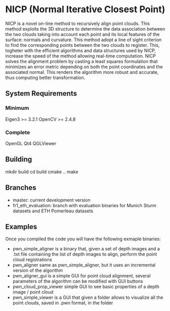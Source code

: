 NICP (Normal Iterative Closest Point)
====

NICP is a novel on-line method to recursively align point clouds. This method 
exploits the 3D structure to determine the data association between the two 
clouds taking into account each point and its local features of the surface: 
normals and curvature.
This method adopt a line of sight criterion to find the corresponding points between 
the two clouds to register. This, togheter with the efficient algorithms and 
data structures used by NICP, increase the speed of the method allowing 
real-time computation.
NICP solves the alignment problem by casting a least squares formulation that 
minimizes an error metric depending on both the point coordinates and the 
associated normal. This renders the algorithm more robust and accurate, thus 
computing better transformation. 

System Requirements
----

### Minimum
Eigen3 >= 3.2.1
OpenCV >= 2.4.8

### Complete
OpenGL
Qt4
QGLViewer

Building
----

mkdir build
cd build
cmake ..
make

Branches
----

- master: current development version
- fr1_eth_evaluation: branch with evaluation binaries for Munich Sturm datasets and ETH Pomerleau datasets

Examples
----

Once you compiled the code you will have the following exmaple binaries:
- pwn_simple_aligner is a binary that, given a set of depth images and a .txt file containing the list of depth images to align, perform the point cloud registrations
- pwn_aligner same as pwn_simple_aligner, but it uses an incremental version of the algorithm 
- pwn_aligner_gui is a simple GUI for point cloud alignment, several parameters of the algorithm can be modified with GUI buttons
- pwn_cloud_prop_viewer simple GUI to see basic properties of a depth image / point cloud
- pwn_simple_viewer is a GUI that given a folder allows to visualize all the point clouds, saved in .pwn format, in the folder
